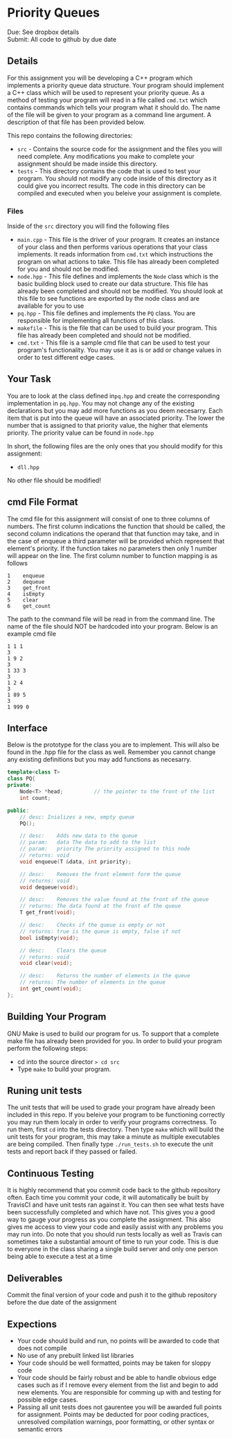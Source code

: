 # Priority Queues
Due: See dropbox details  
Submit: All code to github by due date

## Details
For this assignment you will be developing a C++ program which implements a 
priority queue data structure. Your program should implement a C++ class
which will be used to represent your priority queue. As a method of testing
your program will read in a file called `cmd.txt` which contains commands
which tells your program what it should do. The name of the file will be 
given to your program as a command line argument. A description of that 
file has been provided below.

This repo contains the following directories:
* `src` - Contains the source code for the assignment and the files you will need
complete. Any modifications you make to complete your assignment should be made
inside this directory.
* `tests` - This directory contains the code that is used to test your program.
You should not modify any code inside of this directory as it could give you
incorrect results. The code in this directory can be compiled and executed when
you beleive your assignment is complete.

### Files
Inside of the `src` directory you will find the following files
* `main.cpp` - This file is the driver of your program. It creates an instance of
your class and then performs various operations that your class implements. It
reads information from `cmd.txt` which instructions the program on what actions
to take. This file has already been completed for you and should not be modified.
* `node.hpp` - This file defines and implements the `Node` class which is the
basic building block used to create our data structure. This file has already
been completed and should not be modified. You should look at this file to see 
functions are exported by the node class and are available for you to use
* `pq.hpp` - This file defines and implements the `PQ` class. You are responsible
for implementing all functions of this class.
* `makefile` - This is the file that can be used to build your program. This file
has already been completed and should not be modified.
* `cmd.txt` - This file is a sample cmd file that can be used to test your program's
functionality. You may use it as is or add or change values in order to test
different edge cases.

## Your Task
You are to look at the class defined in`pq.hpp` and create the corresponding
implementation in `pq.hpp`. You may not change any of the existing declarations
but you may add more functions as you deem necesarry. Each item that is put into
the queue will have an associated priority. The lower the number that is assigned
to that priority value, the higher that elements priority. The priority value can
be found in `node.hpp`

In short, the following files are the only ones that you should modify for this
assignment:
* `dll.hpp`

No other file should be modified!

## cmd File Format
The cmd file for this assignment will consist of one to three columns of numbers. 
The first column indications the function that should be called, the second column
indications the operand that that function may take, and in the case of enqueue a 
third parameter will be provided which represent that element's priority. If the function takes no parameters then only 1 number will appear on the line. 
The first column number to function mapping is as follows
```
1    enqueue
2    dequeue
3    get_front
4    isEmpty
5    clear
6    get_count
```

The path to the command file will be read in from the command line. The name 
of the file should NOT be hardcoded into your program. Below is an example cmd file

```
1 1 1
3
1 9 2
3
1 33 3
3
1 2 4
3
1 89 5
3
1 999 0
```

## Interface 
Below is the prototype for the class you are to implement. This will also be
found in the .hpp file for the class as well. Remember you cannot change any
existing definitions but you may add functions as necesarry.

```C++
template<class T>
class PQ{
private:
    Node<T> *head;          // the pointer to the front of the list
    int count;

public:
    // desc: Inializes a new, empty queue
	PQ();

    // desc:    Adds new data to the queue
    // param:   data The data to add to the list
    // param:   priority The priority assigned to this node
    // returns: void
	void enqueue(T &data, int priority);

    // desc:    Removes the front element form the queue
    // returns: void
	void dequeue(void);   

    // desc:    Removes the value found at the front of the queue
    // returns: The data found at the front of the queue
    T get_front(void); 

    // desc:    Checks if the queue is empty or not
    // returns: true is the queue is empty, false if not
    bool isEmpty(void);

    // desc:    Clears the queue
    // returns: void
    void clear(void);

    // desc:    Returns the number of elements in the queue
    // returns: The number of elements in the queue
    int get_count(void);
};
```  

## Building Your Program
GNU Make is used to build our program for us. To support that a complete make
file has already been provided for you. In order to build your program perform
the following steps:
* cd into the source director `> cd src`
* Type `make` to build your program.

## Runing unit tests
The unit tests that will be used to grade your program have already been included
in this repo. If you beleive your program to be functioning correctly you may
 run them localy in order to verify your programs correctness. To run them, first
 `cd` into the tests directory.
 Then type `make` which will build the unit tests for your program, this may take
 a minute as multiple executables are being compiled. Then finally type `./run_tests.sh`
 to execute the unit tests and report back if they passed or failed.

## Continuous Testing
It is highly recommend that you commit code back to the github repository often.
Each time you commit your code, it will automatically be built by TravisCI and
have unit tests ran against it. You can then see what tests have been successfully
completed and which have not. This gives you a good way to gauge your progress
as you complete the assignment. This also gives me access to view your code and
easily assist with any problems you may run into. Do note that you should run tests
locally as well as Travis can sometimes take a substantial amount of time to run
your code. This is due to everyone in the class sharing a single build server and
only one person being able to execute a test at a time

## Deliverables
Commit the final version of your code and push it to the github repository
before the due date of the assignment

## Expections
* Your code should build and run, no points will be awarded to code that does
not compile
* No use of any prebuilt linked list libraries
* Your code should be well formatted, points may be taken for sloppy code
* Your code should be fairly robust and be able to handle obvious edge cases
such as if I remove every element from the list and begin to add new elements.
You are responsible for comming up with and testing for possible edge cases.
* Passing all unit tests does not gaurentee you will be awarded full points for
assignment. Points may be deducted for poor coding practices, unresolved compilation
warnings, poor formatting, or other syntax or semantic errors
